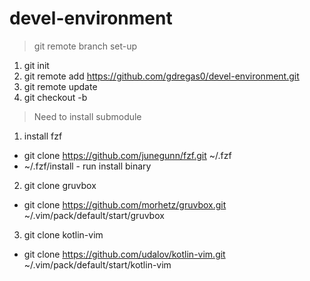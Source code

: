 # devel-environment    

> git remote branch set-up   
1. git init 
2. git remote add <remote-name> https://github.com/gdregas0/devel-environment.git   
3. git remote update   
4. git checkout -b <local-name> <remote-name>    

> Need to install submodule   
1. install fzf
- git clone https://github.com/junegunn/fzf.git ~/.fzf
- ~/.fzf/install   - run install binary

2. git clone gruvbox
- git clone https://github.com/morhetz/gruvbox.git ~/.vim/pack/default/start/gruvbox

3. git clone kotlin-vim
- git clone https://github.com/udalov/kotlin-vim.git ~/.vim/pack/default/start/kotlin-vim
